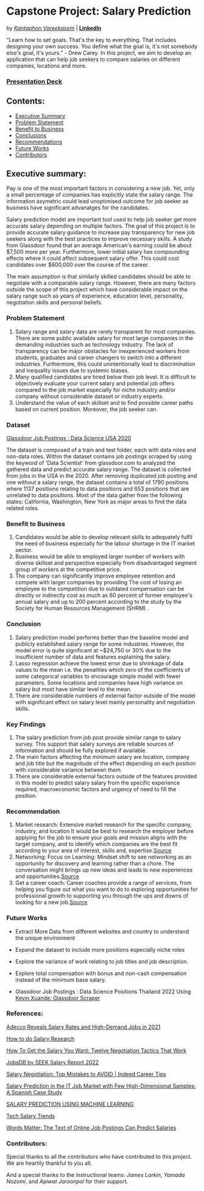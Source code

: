 # Capstone Project: Salary Prediction
by [*Kantaphon Vareekasem*](https://github.com/Tatadektep) | 
[**LinkedIn**](https://www.linkedin.com/in/kantaphon-tata-vareekasem/)

“Learn how to set goals. That's the key to everything. That includes designing your own success. You define what the goal is, it's not somebody else's goal, it's yours.” - Drew Carey. 
In this project, we aim to develop an application that can help job seekers to compare salaries on different companies, locations and more.

### [Presentation Deck](https://docs.google.com/presentation/d/1wuFNchdLq1EmiAhgZ1OxkKycmU4Ak3TQaQiDFMkywWs/edit?usp=sharing)

## Contents:
- [Executive Summary](#Executive-Summary)
- [Problem Statement](#Problem-Statement)
- [Benefit to Business](#Benefit-to-Business)
- [Conclusions](#Conclusions)
- [Recommendations](#Recommendations)
- [Future Works](#Future-Works) 
- [Contributors](#Contributors)

## Executive summary:
Pay is one of the most important factors in considering a new job. Yet, only a small percentage of companies has explicitly state the salary range. The information asymetric could lead unoptimised outcome for job seeker as business have significant advanatges for the candidates. 

Salary prediction model are important tool used to help job seeker get more accurate salary depending on multiple factors. The goal of this project is to provide accurate salary guidance to increase pay transparency for new job seekers along with the best practices to improve necessary skills. A study from Glassdoor found that an average American's earning could be about $7,500 more per year. Furthermore, lower initial salary has compounding effects where it could affect subsequent salary offer. This could cost candidates over $600,000 over the course of the career.

The main assumption is that similarly skilled candidates should be able to negotiate with a comparable salary range. However, there are many factors outside the scope of this project which have considerable impact on the salary range such as years of experience, education level, personality, negotiation skills and personal beliefs. 

### Problem Statement
1. Salary range and salary data are rarely transparent for most companies. There are some public available salary for most large companies in the demanding industries such as technology industry. The lack of transparency can be major obstacles for inexperienced workers from students, graduates and career changers to switch into a different industries. Furthermore, this could unintentionally lead to discrimination and inequality issues due to systemic biases.
2. Many qualified candidates are hired below their job level. It is difficult to objectively evaluate your current salary and potential job offers compared to the job market especially for niche industry and/or company without considerable dataset or industry experts.
3. Understand the value of each skillset and to find possible career paths based on current position. Moreover, the job seeker can.

### Dataset
[Glassdoor Job Postings : Data Science USA 2020](https://www.kaggle.com/datasets/atharvap329/glassdoor-data-science-job-data)

The dataset is composed of a train and test folder, each with data roles and non-data roles. Within the dataset contains job postings scraped by using the keyword of 'Data Scientist' from glassdoor.com to analyzed the gathered data and predict accurate salary range. The dataset is collected from jobs in the USA in the 2020. After removing duplicated job posting and one without a salary range, the dataset contains a total of 1790 positions where 1137 positions relating to data positions and 653 positions that are unrelated to data positions. Most of the data gather from the following states: California, Washington, New York as major areas to find the data related roles.


### Benefit to Business
1. Candidates would be able to develop relevant skills to adequately fulfil the need of business especially for the labour shortage in the IT market sector.
2. Business would be able to employed larger number of workers with diverse skillset and perspective especially from disadvantaged segment group of workers at the competitive price.
3. The company can significantly improve employee retention and compete with larger companies by providing The cost of losing an employee to the competition due to outdated compensation can be directly or indirectly cost as much as 60 percent of former employee's annual salary and up to 200 percent according to the study by the Society for Human Resources Management (SHRM) .

### Conclusion
1. Salary prediction model performs better than the baseline model and publicly established salary range for some industries. However, the model error is quite significant at ~$24,750 or 30% due to the insufficient number of data and features explaining the salary. 
2. Lasso regression achieve the lowest error due to shrinkage of data values to the mean i.e. the penalities which zero of the coefficients of some categorical variables to encourage simple model with fewer parameters. Some locations and companies have high variance on salary but most have similar level to the mean.
3. There are considerable numbers of external factor outside of the model with significant effect on salary level mainly personality and negotiation skills.

### Key Findings
1. The salary prediction from job post provide similar range to salary survey. This support that salary surveys are reliable sources of information and should be fully explored if available.
2. The main factors affecting the minimum salary are location, company and job title but the magnitude of the effect depending on each position with considerable variance between them. 
3. There are considerable external factors outside of the features provided in this model to predict salary salary from the specific experience required, macroeconomic factors and urgency of need to fill the position.

### Recommendation
1. Market research: Extensive market research for the specific company, industry, and location 
It would be best to research the employer before applying for the job to ensure your goals and mission aligns with the target company, and to identify which companies are the best fit according to your area of interest, skills and, expertise.[Source](https://www.linkedin.com/pulse/why-company-research-important-tool-job-seekers-sahasha-namdeo/) 
2. Networking: Focus on Learning: Mindset shift to see networking as an opportunity for discovery and learning rather than a chore. The conversation might brings up new ideas and leads to new experiences and opportunities.[Source](https://hbr.org/2016/05/learn-to-love-networking)
3. Get a career coach:  Career coaches provide a range of services, from helping you figure out what you want to do to exploring opportunities for professional growth to supporting you through the ups and downs of looking for a new job.[Source](https://hbr.org/2022/02/do-you-need-a-career-coach)

### Future Works 
- Extract More Data from different websites and country to understand the unique environment 
- Expand the dataset to include more positions especially niche roles
- Explore the variance of work relating to job titles and job description.
- Explore total compensation with bonus and non-cash compensation instead of the minimum base salary.

- Glassdoor Job Postings : Data Science Positions Thailand 2022 Using [Kevin Xuande: Glassdoor Scraper](https://github.com/kelvinxuande/glassdoor-scraper)

### References:
[Adecco Reveals Salary Rates and High-Demand Jobs in 2021](https://adecco.co.th/en/news/detail/salary-guide-2021)

[How to do Salary Research](https://www.youtube.com/watch?v=45c_2UE7ZKs)

[How To Get the Salary You Want: Twelve Negotiation Tactics That Work](https://www.brodow.com/how-to-get-the-salary-you-want-twelve-negotiation-tactics-that-work)

[JobsDB by SEEK Salary Report 2022](https://th.jobsdb.com/en-th/cms/employer/wp-content/themes/jobsdb/assets/pdf/TH-EN-SalaryReport-03FEB2022.pdf)

[Salary Negotiation: Top Mistakes to AVOID | Indeed Career Tips](https://www.youtube.com/watch?v=bx9bTbN5wH0)

[Salary Prediction in the IT Job Market with Few High-Dimensional Samples: A Spanish Case Study](https://www.researchgate.net/publication/327080220_Salary_Prediction_in_the_IT_Job_Market_with_Few_High-Dimensional_Samples_A_Spanish_Case_Study)

[SALARY PREDICTION USING MACHINE LEARNING](http://ijasret.com/VolumeArticles/FullTextPDF/842_47._SALARY_PREDICTION_USING_MACHINE_LEARNING.pdf)

[Tech Salary Trends](https://www.dice.com/technologists/ebooks/tech-salary-report/salary-trends/)

[Words Matter: The Text of Online Job Postings Can Predict Salaries](https://hai.stanford.edu/news/words-matter-text-online-job-postings-can-predict-salaries)

### Contributors:
Special thanks to all the contributors who have contributed to this project. We are heartily thankful to you all.

And a special thanks to the instructional teams: *James Larkin*, *Yamada Nozomi*, and *Apiwat Jaroonpol* for their support.
